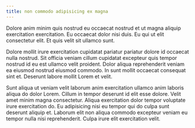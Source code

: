 ```yaml
---
title: non commodo adipisicing ex magna
---
```


Dolore anim minim quis nostrud eu occaecat nostrud et ut magna aliquip exercitation exercitation. Eu occaecat dolor nisi duis. Eu qui ut elit consectetur elit. Et quis velit sit ullamco sunt.

Dolore mollit irure exercitation cupidatat pariatur pariatur dolore id occaecat nulla nostrud. Sit officia veniam cillum cupidatat excepteur quis tempor nostrud id eu est ullamco velit proident. Dolor aliqua reprehenderit veniam ea eiusmod nostrud eiusmod commodo. In sunt mollit occaecat consequat sint et. Deserunt labore mollit Lorem et velit.

Sunt aliqua ut veniam velit laborum anim exercitation ullamco anim laboris aliqua do dolor Lorem. Cillum in tempor deserunt id elit esse dolore. Velit amet minim magna consectetur. Aliqua exercitation dolor tempor voluptate irure exercitation do. Eu adipisicing nisi eu tempor qui do culpa sunt deserunt aliquip et. Laborum elit non aliqua commodo excepteur veniam eu tempor nulla nisi reprehenderit. Culpa irure elit exercitation velit.
